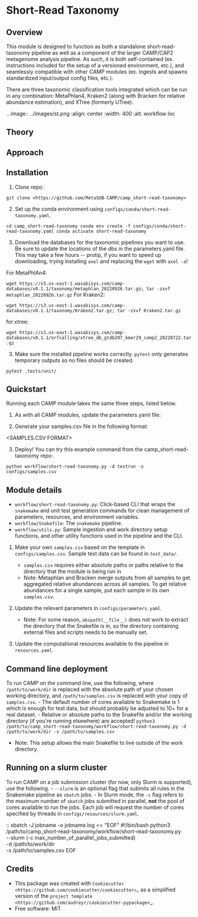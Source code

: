 Short-Read Taxonomy
================================
Overview
--------

This module is designed to function as both a standalone short-read-taxonomy pipeline as well as a component of the larger CAMP/CAP2 metagenome analysis pipeline. As such, it is both self-contained (ex. instructions included for the setup of a versioned environment, etc.), and seamlessly compatible with other CAMP modules (ex. ingests and spawns standardized input/output config files, etc.). 

There are three taxonomic classification tools integrated which can be run in any combination: MetaPhlan4, Kraken2 (along with Bracken for relative abundance estimation), and XTree (formerly UTree). 

.. image:: ../images/st.png
  :align: center
  :width: 400
  :alt: workflow loc

Theory
------

Approach
--------


Installation
------------

1. Clone repo: 

``
git clone <https://github.com/MetaSUB-CAMP/camp_short-read-taxonomy>
``

2. Set up the conda environment using ``configs/conda/short-read-taxonomy.yaml``. 

``
cd camp_short-read-taxonomy
conda env create -f configs/conda/short-read-taxonomy.yaml
conda activate short-read-taxonomy
``

3. Download the databases for the taxonomic pipelines you want to use. Be sure to update the locations of the dbs in the parameters.yaml file. This may take a few hours -- protip, if you want to speed up downloading, trying installing ``axel`` and replacing the ``wget`` with ``axel -a``!

For MetaPhlAn4:

``
wget https://s3.us-east-1.wasabisys.com/camp-databases/v0.1.1/taxonomy/metaphlan_20220926.tar.gz; tar -zxvf metaphlan_20220926.tar.gz
``
For Kraken2:

``
wget https://s3.us-east-1.wasabisys.com/camp-databases/v0.1.1/taxonomy/Kraken2.tar.gz; tar -zxvf Kraken2.tar.gz
``

for xtree:

``
wget https://s3.us-east-1.wasabisys.com/camp-databases/v0.1.1/orfcalling/xtree_db_gtdb207_kmer29_comp2_20220722.tar.gz
``

3. Make sure the installed pipeline works correctly. ``pytest`` only generates temporary outputs so no files should be created.

``
pytest .tests/unit/
``

Quickstart
----------

Running each CAMP module takes the same three steps, listed below.

1. As with all CAMP modules, update the parameters.yaml file:

<TABLE OF PARAMETERS AND DESCRIPTIONS>

2. Generate your samples.csv file in the following format:

<SAMPLES.CSV FORMAT>

3. Deploy! You can try this example command from the camp_short-read-taxonomy repo:

``
python workflow/short-read-taxonomy.py -d testrun -s configs/samples.csv
``

Module details
---------------
- ``workflow/short-read-taxonomy.py``: Click-based CLI that wraps the ``snakemake`` and unit test generation commands for clean management of parameters, resources, and environment variables.
- ``workflow/Snakefile``: The ``snakemake`` pipeline. 
- ``workflow/utils.py``: Sample ingestion and work directory setup functions, and other utility functions used in the pipeline and the CLI.

1. Make your own ``samples.csv`` based on the template in ``configs/samples.csv``. Sample test data can be found in ``test_data/``.
    - ``samples.csv`` requires either absolute paths or paths relative to the directory that the module is being run in
    - Note: Metaphlan and Bracken merge outputs from all samples to get aggregated relative abundances across all samples. To get relative abundances for a single sample, put each sample in its own ``samples.csv``.

2. Update the relevant parameters in ``configs/parameters.yaml``.
    * Note: For some reason, ``abspath(__file__)`` does not work to extract the directory that the Snakefile is in, so the directory containing external files and scripts needs to be manually set. 

3. Update the computational resources available to the pipeline in ``resources.yaml``. 

Command line deployment
-----------------------
To run CAMP on the command line, use the following, where ``/path/to/work/dir`` is replaced with the absolute path of your chosen working directory, and ``/path/to/samples.csv`` is replaced with your copy of ``samples.csv``. 
    - The default number of cores available to Snakemake is 1 which is enough for test data, but should probably be adjusted to 10+ for a real dataset.
    - Relative or absolute paths to the Snakefile and/or the working directory (if you're running elsewhere) are accepted!
``
python3 /path/to/camp_short-read-taxonomy/workflow/short-read-taxonomy.py -d /path/to/work/dir -s /path/to/samples.csv
``

* Note: This setup allows the main Snakefile to live outside of the work directory.

Running on a slurm cluster
--------------------------
To run CAMP on a job submission cluster (for now, only Slurm is supported), use the following.
    - ``--slurm`` is an optional flag that submits all rules in the Snakemake pipeline as ``sbatch`` jobs. 
    - In Slurm mode, the ``-c`` flag refers to the maximum number of ``sbatch`` jobs submitted in parallel, **not** the pool of cores available to run the jobs. Each job will request the number of cores specified by threads in ``configs/resources/slurm.yaml``.

::
  sbatch -J jobname -o jobname.log << "EOF"
  #!/bin/bash
  python3 /path/to/camp_short-read-taxonomy/workflow/short-read-taxonomy.py \
      --slurm (-c max_number_of_parallel_jobs_submitted) \
      -d /path/to/work/dir \
      -s /path/to/samples.csv
      EOF


Credits
-------

* This package was created with `Cookiecutter <https://github.com/cookiecutter/cookiecutter>`_ as a simplified version of the `project template <https://github.com/audreyr/cookiecutter-pypackage>`_.
* Free software: MIT
